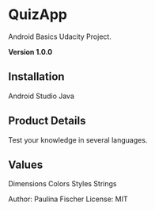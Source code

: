 # QuizApp
Android Basics Udacity Project.

**Version 1.0.0**

## Installation
Android Studio
Java

## Product Details
Test your knowledge in several languages.

## Values
Dimensions
Colors
Styles
Strings

Author: Paulina Fischer
License: MIT


